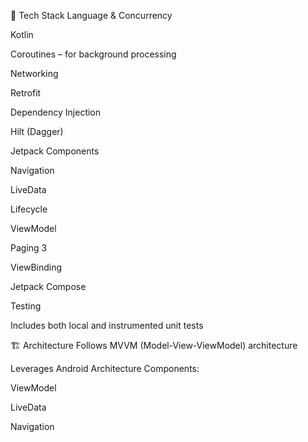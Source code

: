 🧰 Tech Stack
Language & Concurrency

Kotlin

Coroutines – for background processing

Networking

Retrofit

Dependency Injection

Hilt (Dagger)

Jetpack Components

Navigation

LiveData

Lifecycle

ViewModel

Paging 3

ViewBinding

Jetpack Compose

Testing

Includes both local and instrumented unit tests

🏗 Architecture
Follows MVVM (Model-View-ViewModel) architecture

Leverages Android Architecture Components:

ViewModel

LiveData

Navigation
